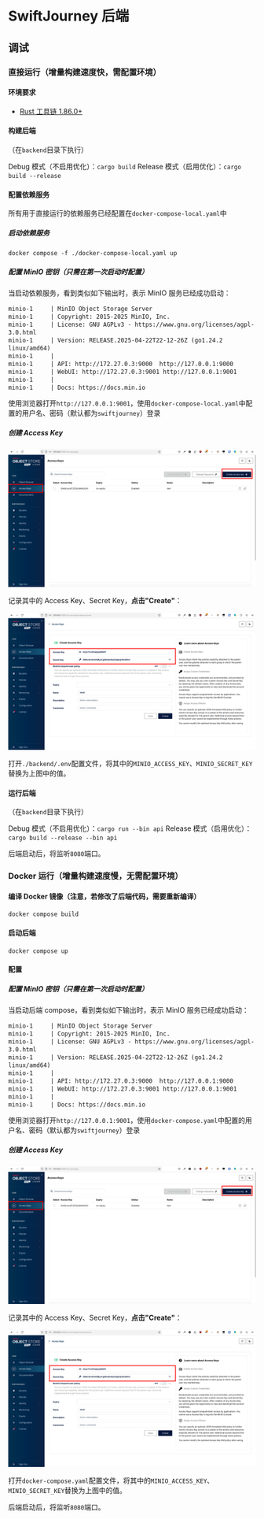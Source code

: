# SwiftJourney 后端

## 调试

### 直接运行（增量构建速度快，需配置环境）

#### 环境要求

- [Rust 工具链 1.86.0+](https://www.rust-lang.org/learn/get-started)

#### 构建后端

（在`backend`目录下执行）

Debug 模式（不启用优化）：`cargo build`
Release 模式（启用优化）：`cargo build --release`

#### 配置依赖服务

所有用于直接运行的依赖服务已经配置在`docker-compose-local.yaml`中

##### 启动依赖服务

```shell
docker compose -f ./docker-compose-local.yaml up
```

##### 配置 MinIO 密钥（只需在第一次启动时配置）

当启动依赖服务，看到类似如下输出时，表示 MinIO 服务已经成功启动：

```text
minio-1     | MinIO Object Storage Server
minio-1     | Copyright: 2015-2025 MinIO, Inc.
minio-1     | License: GNU AGPLv3 - https://www.gnu.org/licenses/agpl-3.0.html
minio-1     | Version: RELEASE.2025-04-22T22-12-26Z (go1.24.2 linux/amd64)
minio-1     |
minio-1     | API: http://172.27.0.3:9000  http://127.0.0.1:9000
minio-1     | WebUI: http://172.27.0.3:9001 http://127.0.0.1:9001
minio-1     |
minio-1     | Docs: https://docs.min.io
```

使用浏览器打开`http://127.0.0.1:9001`，使用`docker-compose-local.yaml`中配置的用户名、密码（默认都为`swiftjourney`）登录

##### 创建 Access Key

![minio-config-1](./imgs/minio-config-1.png)

记录其中的 Access Key、Secret Key，**点击"Create"**：

![minio-config-2](./imgs/minio-config-2.png)

打开`./backend/.env`配置文件，将其中的`MINIO_ACCESS_KEY`、`MINIO_SECRET_KEY`替换为上图中的值。

#### 运行后端

（在`backend`目录下执行）

Debug 模式（不启用优化）：`cargo run --bin api`
Release 模式（启用优化）：`cargo build --release --bin api`

后端启动后，将监听`8080`端口。

### Docker 运行（增量构建速度慢，无需配置环境）

#### 编译 Docker 镜像（注意，若修改了后端代码，需要重新编译）

```shell
docker compose build
```

#### 启动后端

```shell
docker compose up
```

#### 配置

##### 配置 MinIO 密钥（只需在第一次启动时配置）

当启动后端 compose，看到类似如下输出时，表示 MinIO 服务已经成功启动：

```text
minio-1     | MinIO Object Storage Server
minio-1     | Copyright: 2015-2025 MinIO, Inc.
minio-1     | License: GNU AGPLv3 - https://www.gnu.org/licenses/agpl-3.0.html
minio-1     | Version: RELEASE.2025-04-22T22-12-26Z (go1.24.2 linux/amd64)
minio-1     |
minio-1     | API: http://172.27.0.3:9000  http://127.0.0.1:9000
minio-1     | WebUI: http://172.27.0.3:9001 http://127.0.0.1:9001
minio-1     |
minio-1     | Docs: https://docs.min.io
```

使用浏览器打开`http://127.0.0.1:9001`，使用`docker-compose.yaml`中配置的用户名、密码（默认都为`swiftjourney`）登录

##### 创建 Access Key

![minio-config-1](./imgs/minio-config-1.png)

记录其中的 Access Key、Secret Key，**点击"Create"**：

![minio-config-2](./imgs/minio-config-2.png)

打开`docker-compose.yaml`配置文件，将其中的`MINIO_ACCESS_KEY`、`MINIO_SECRET_KEY`替换为上图中的值。

后端启动后，将监听`8080`端口。
